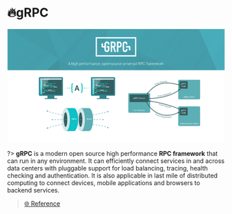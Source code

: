 # 🔥gRPC

<img alt="gRPC" width="700px" src="/assets/images/grpc.png" />

?> **gRPC** is a modern open source high performance **RPC framework** that can run in any environment. It can efficiently connect services in and across data centers with pluggable support for load balancing, tracing, health checking and authentication. It is also applicable in last mile of distributed computing to connect devices, mobile applications and browsers to backend services.

> [🌐 Reference](https://grpc.io/)